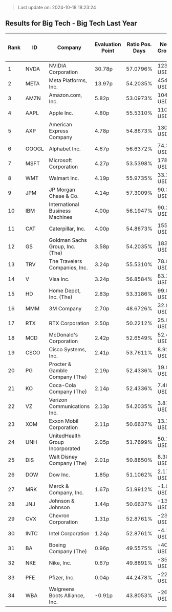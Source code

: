 > Last update on: 2024-10-18 18:23:24

## Results for Big Tech - Big Tech Last Year

| Rank | ID | Company | Evaluation Point | Ratio Pos. Days | Netto Growth | Mean Rel. Daily Growth | Tot. Growth | Current Price | Sector |
| --- | --- | --- | --- | --- | --- | --- | --- | --- | --- |
| 1 | NVDA | NVIDIA Corporation | 30.78p | 57.0796% | 123.95 USD | 0.56% | 865.88% | 0.00 USD | Technology |
| 2 | META | Meta Platforms, Inc. | 13.97p | 54.2035% | 454.57 USD | 0.37% | 364.41% | 0.00 USD | Communication Services |
| 3 | AMZN | Amazon.com, Inc. | 5.82p | 53.0973% | 104.08 USD | 0.19% | 121.28% | 0.00 USD | Consumer Cyclical |
| 4 | AAPL | Apple Inc. | 4.80p | 55.5310% | 110.54 USD | 0.15% | 88.38% | 0.00 USD | Technology |
| 5 | AXP | American Express Company | 4.78p | 54.8673% | 130.17 USD | 0.15% | 88.48% | 276.47 USD | Financial Services |
| 6 | GOOGL | Alphabet Inc. | 4.67p | 56.6372% | 74.33 USD | 0.15% | 83.41% | 0.00 USD | Communication Services |
| 7 | MSFT | Microsoft Corporation | 4.27p | 53.5398% | 178.18 USD | 0.13% | 74.37% | 0.00 USD | Technology |
| 8 | WMT | Walmart Inc. | 4.19p | 55.9735% | 33.36 USD | 0.12% | 69.69% | 81.16 USD | Consumer Defensive |
| 9 | JPM | JP Morgan Chase & Co. | 4.14p | 57.3009% | 90.37 USD | 0.12% | 66.88% | 225.45 USD | Financial Services |
| 10 | IBM | International Business Machines | 4.00p | 56.1947% | 90.27 USD | 0.12% | 63.77% | 231.65 USD | Technology |
| 11 | CAT | Caterpillar, Inc. | 4.00p | 54.8673% | 155.04 USD | 0.13% | 64.90% | 393.65 USD | Industrials |
| 12 | GS | Goldman Sachs Group, Inc. (The) | 3.58p | 54.2035% | 183.62 USD | 0.11% | 53.04% | 529.79 USD | Financial Services |
| 13 | TRV | The Travelers Companies, Inc. | 3.24p | 55.5310% | 78.06 USD | 0.09% | 41.72% | 264.92 USD | Financial Services |
| 14 | V | Visa Inc. | 3.24p | 56.8584% | 83.38 USD | 0.08% | 40.20% | 290.47 USD | Financial Services |
| 15 | HD | Home Depot, Inc. (The) | 2.83p | 53.3186% | 99.82 USD | 0.07% | 31.60% | 414.85 USD | Consumer Cyclical |
| 16 | MMM | 3M Company | 2.70p | 48.6726% | 32.88 USD | 0.08% | 32.10% | 135.08 USD | Industrials |
| 17 | RTX | RTX Corporation | 2.50p | 50.2212% | 25.06 USD | 0.06% | 24.86% | 125.62 USD | Industrials |
| 18 | MCD | McDonald's Corporation | 2.42p | 52.6549% | 52.48 USD | 0.04% | 19.85% | 316.39 USD | Consumer Cyclical |
| 19 | CSCO | Cisco Systems, Inc. | 2.41p | 53.7611% | 8.92 USD | 0.05% | 18.60% | 0.00 USD | Technology |
| 20 | PG | Procter & Gamble Company (The) | 2.19p | 52.4336% | 19.84 USD | 0.03% | 13.09% | 171.30 USD | Consumer Defensive |
| 21 | KO | Coca-Cola Company (The) | 2.14p | 52.4336% | 7.48 USD | 0.03% | 11.87% | 70.34 USD | Consumer Defensive |
| 22 | VZ | Verizon Communications Inc. | 2.13p | 54.2035% | 3.87 USD | 0.03% | 9.65% | 43.97 USD | Communication Services |
| 23 | XOM | Exxon Mobil Corporation | 2.11p | 50.6637% | 13.30 USD | 0.04% | 12.49% | 119.75 USD | Energy |
| 24 | UNH | UnitedHealth Group Incorporated | 2.05p | 51.7699% | 50.74 USD | 0.03% | 9.78% | 569.04 USD | Healthcare |
| 25 | DIS | Walt Disney Company (The) | 2.01p | 50.8850% | 8.38 USD | 0.03% | 9.41% | 97.33 USD | Communication Services |
| 26 | DOW | Dow Inc. | 1.85p | 51.1062% | 2.17 USD | 0.02% | 4.24% | 53.20 USD | Basic Materials |
| 27 | MRK | Merck & Company, Inc. | 1.67p | 51.9912% | -1.98 USD | 0.00% | -1.78% | 109.00 USD | Healthcare |
| 28 | JNJ | Johnson & Johnson | 1.44p | 50.6637% | -13.16 USD | -0.01% | -7.39% | 164.85 USD | Healthcare |
| 29 | CVX | Chevron Corporation | 1.31p | 52.8761% | -23.44 USD | -0.02% | -13.47% | 150.50 USD | Energy |
| 30 | INTC | Intel Corporation | 1.24p | 52.8761% | -4.17 USD | 0.00% | -15.62% | 0.00 USD | Technology |
| 31 | BA | Boeing Company (The) | 0.96p | 49.5575% | -40.54 USD | -0.03% | -20.75% | 154.80 USD | Industrials |
| 32 | NKE | Nike, Inc. | 0.67p | 49.8891% | -35.35 USD | -0.06% | -29.77% | 82.75 USD | Consumer Cyclical |
| 33 | PFE | Pfizer, Inc. | 0.04p | 44.2478% | -22.03 USD | -0.11% | -42.99% | 29.20 USD | Healthcare |
| 34 | WBA | Walgreens Boots Alliance, Inc. | -0.91p | 43.8053% | -26.35 USD | -0.24% | -70.85% | 0.00 USD | Healthcare |


